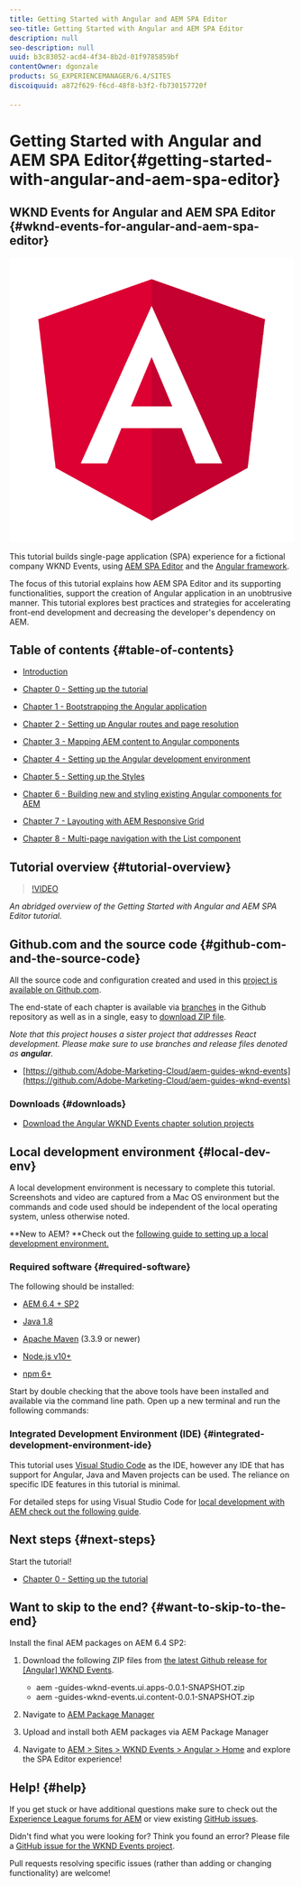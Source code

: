 ```yaml
---
title: Getting Started with Angular and AEM SPA Editor
seo-title: Getting Started with Angular and AEM SPA Editor
description: null
seo-description: null
uuid: b3c83052-acd4-4f34-8b2d-01f9785859bf
contentOwner: dgonzale
products: SG_EXPERIENCEMANAGER/6.4/SITES
discoiquuid: a872f629-f6cd-48f8-b3f2-fb730157720f

---
```


# Getting Started with Angular and AEM SPA Editor{#getting-started-with-angular-and-aem-spa-editor}

## WKND Events for Angular and AEM SPA Editor {#wknd-events-for-angular-and-aem-spa-editor}

![](assets/angular-logo.png)

This tutorial builds single-page application (SPA) experience for a fictional company WKND Events, using [AEM SPA Editor](/content/help/en/experience-manager/6-4/sites/developing/using/spa-overview) and the [Angular framework](https://angular.io/).

The focus of this tutorial explains how AEM SPA Editor and its supporting functionalities, support the creation of Angular application in an unobtrusive manner. This tutorial explores best practices and strategies for accelerating front-end development and decreasing the developer's dependency on AEM.

## Table of contents [](../../../sites/using/getting-started-spa-wknd-tutorial-develop/angular/chapter-8.md) {#table-of-contents}

* [Introduction](../../../sites/using/getting-started-spa-wknd-tutorial-develop/angular.md)
* [Chapter 0 - Setting up the tutorial](../../../sites/using/getting-started-spa-wknd-tutorial-develop/angular/chapter-0.md) 
* [Chapter 1 - Bootstrapping the Angular application](../../../sites/using/getting-started-spa-wknd-tutorial-develop/angular/chapter-1.md)
* [Chapter 2 - Setting up Angular routes and page resolution](../../../sites/using/getting-started-spa-wknd-tutorial-develop/angular/chapter-2.md)   

* [Chapter 3 - Mapping AEM content to Angular components](../../../sites/using/getting-started-spa-wknd-tutorial-develop/angular/chapter-3.md) 
* [Chapter 4 - Setting up the Angular development environment](../../../sites/using/getting-started-spa-wknd-tutorial-develop/angular/chapter-4.md) 
* [Chapter 5 - Setting up the Styles](../../../sites/using/getting-started-spa-wknd-tutorial-develop/angular/chapter-5.md)
* [Chapter 6 - Building new and styling existing Angular components for AEM](../../../sites/using/getting-started-spa-wknd-tutorial-develop/angular/chapter-6.md)
* [Chapter 7 - Layouting with AEM Responsive Grid](../../../sites/using/getting-started-spa-wknd-tutorial-develop/angular/chapter-7.md)  

* [Chapter 8 - Multi-page navigation with the List component](../../../sites/using/getting-started-spa-wknd-tutorial-develop/angular/chapter-8.md)

## Tutorial overview {#tutorial-overview}

>[!VIDEO](https://video.tv.adobe.com/v/25755/?quality=12)

*An abridged overview of the Getting Started with Angular and AEM SPA Editor tutorial.*

## Github.com and the source code {#github-com-and-the-source-code}

All the source code and configuration created and used in this [project is available on Github.com](https://github.com/Adobe-Marketing-Cloud/aem-guides-wknd-events).

The end-state of each chapter is available via [branches](https://github.com/Adobe-Marketing-Cloud/aem-guides-wknd-events/branches) in the Github repository as well as in a single, easy to [download  ZIP  file](https://github.com/Adobe-Marketing-Cloud/aem-guides-wknd-events/releases).

*Note that this project houses a sister project that addresses React development. Please make sure to use branches and release files denoted as **angular**.*

* [https://github.com/Adobe-Marketing-Cloud/aem-guides-wknd-events](https://github.com/Adobe-Marketing-Cloud/aem-guides-wknd-events)

### Downloads {#downloads}

* [Download the Angular WKND Events chapter solution projects](https://github.com/Adobe-Marketing-Cloud/aem-guides-wknd-events/releases/latest)

## Local development environment {#local-dev-env}

A local development environment is necessary to complete this tutorial. Screenshots and video are captured from a Mac OS environment but the commands and code used should be independent of the local operating system, unless otherwise noted.

**New to AEM? **Check out the [following guide to setting up a local development environment.](https://helpx.adobe.com/experience-manager/kt/platform-repository/using/local-aem-dev-environment-article-setup.html)

### Required software {#required-software}

The following should be installed:

* [](https://www.oracle.com/technetwork/java/javase/downloads/index.html) [AEM 6.4 + SP2](https://helpx.adobe.com/experience-manager/6-4/release-notes/sp-release-notes.html)

* [](https://www.oracle.com/technetwork/java/javase/downloads/index.html) [](https://helpx.adobe.com/experience-manager/6-4/release-notes/sp-release-notes.html) [Java 1.8](https://www.oracle.com/technetwork/java/javase/downloads/jdk8-downloads-2133151.html)

* [Apache Maven](https://maven.apache.org/) (3.3.9 or newer)  

* [Node.js v10+](https://nodejs.org/en/)
* [  npm  6+](https://www.npmjs.com/)

Start by double checking that the above tools have been installed and available via the command line path. Open up a new terminal and run the following commands:

### Integrated Development Environment (IDE) {#integrated-development-environment-ide}

This tutorial uses [Visual Studio Code](https://code.visualstudio.com/) as the IDE, however any IDE that has support for Angular, Java and Maven projects can be used. The reliance on specific IDE features in this tutorial is minimal.

For detailed steps for using Visual Studio Code for [local development with AEM check out the following guide](https://helpx.adobe.com/experience-manager/kt/platform-repository/using/local-aem-dev-environment-article-setup.html).

## Next steps {#next-steps}

Start the tutorial!

* [Chapter 0 - Setting up the tutorial](../../../sites/using/getting-started-spa-wknd-tutorial-develop/angular/chapter-0.md)

## Want to skip to the end? {#want-to-skip-to-the-end}

Install the final AEM packages on AEM 6.4 SP2:

1. Download the following ZIP files from [the latest Github release for [Angular] WKND Events](https://github.com/Adobe-Marketing-Cloud/aem-guides-wknd-events/releases).

    * aem -guides-wknd-events.ui.apps-0.0.1-SNAPSHOT.zip
    * aem -guides-wknd-events.ui.content-0.0.1-SNAPSHOT.zip

1. Navigate to [AEM Package Manager](/crx/packmgr/index.jsp)
1. Upload and install both AEM packages via AEM Package Manager
1. Navigate to [AEM &gt; Sites &gt; WKND Events &gt; Angular &gt; Home](/sites.html/content/wknd-events/angular/home) and explore the SPA Editor experience!

## Help! {#help}

If you get stuck or have additional questions make sure to check out the [Experience League forums for AEM](https://forums.adobe.com/community/experience-cloud/marketing-cloud/experience-manager) or view existing [GitHub issues](https://github.com/Adobe-Marketing-Cloud/aem-guides-wknd-events/issues).

Didn't find what you were looking for? Think you found an error? Please file a [GitHub issue for the WKND Events project](https://github.com/Adobe-Marketing-Cloud/aem-guides-wknd-events/issues).

Pull requests resolving specific issues (rather than adding or changing functionality) are welcome!
